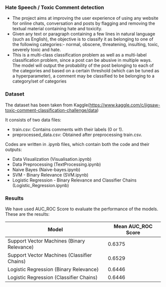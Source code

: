 ### Hate Speech / Toxic Comment detection

- The project aims at improving the user experience of using any website for online chats, conversation and posts by flagging and removing the textual material containing hate and toxicity.
- Given any text or paragraph containing a few lines in natural language (such as English), the objective is to classify it as belonging to one of the following categories:- normal, obscene, threatening, insulting, toxic, severely toxic and hate.
- This is a multi-class classification problem as well as a multi-label classification problem, since a post can be abusive in multiple ways. The model will output the probability of the post belonging to each of the categories and based on a certain threshold (which can be tuned as a hyperparameter), a comment may be classified to be belonging to a category/set of categories

### Dataset

The dataset has been taken from Kaggle(https://www.kaggle.com/c/jigsaw-toxic-comment-classification-challenge/data)

It consists of two data files:
- train.csv: Contains comments with their labels (0 or 1).
- preprocessed_data.csv: Obtained after preprocessing train.csv.

Codes are written in .ipynb files, which contain both the code and their outputs:
- Data Visualization (Visualisation.ipynb)
- Data Preprocessing (TextProcessing.ipynb)
- Naive Bayes (Naive-bayes.ipynb)
- SVM - Binary Relevance (SVM.ipynb)
- Logistic Regression - Binary Relevance and Classifier Chains (Logistic_Regression.ipynb)

### Results

We have used AUC_ROC Score to evaluate the performance of the models. These are the results:

Model | Mean AUC_ROC Score
--- | ---
Support Vector Machines (Binary Relevance) | 0.6375
Support Vector Machines (Classifier Chains) | 0.6529
Logistic Regression (Binary Relevance) | 0.6446
Logistic Regression (Classifier Chains) | 0.6446
